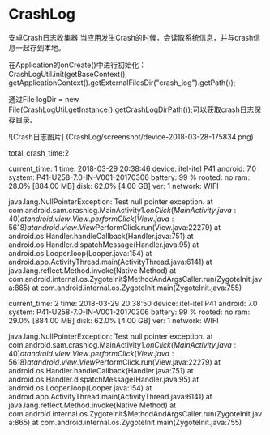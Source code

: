 # CrashLog
安卓Crash日志收集器
当应用发生Crash的时候，会读取系统信息，并与crash信息一起存到本地。

在Application的onCreate()中进行初始化：
CrashLogUtil.init(getBaseContext(), getApplicationContext().getExternalFilesDir("crash_log").getPath());


通过File logDir = new File(CrashLogUtil.getInstance().getCrashLogDirPath());可以获取crash日志保存目录。
 

![Crash日志图片] (CrashLog/screenshot/device-2018-03-28-175834.png)

total_crash_time:2

current_time: 1
time: 2018-03-29 20:38:46
device: itel-itel P41
android: 7.0
system: P41-U258-7.0-IN-V001-20170306
battery: 99 %
rooted: no
ram: 28.0% [884.00 MB]
disk: 62.0% [4.00 GB]
ver: 1
network: WIFI

java.lang.NullPointerException: Test null pointer exception.
        at com.android.sam.crashlog.MainActivity$1.onClick(MainActivity.java:40)
        at android.view.View.performClick(View.java:5618)
        at android.view.View$PerformClick.run(View.java:22279)
        at android.os.Handler.handleCallback(Handler.java:751)
        at android.os.Handler.dispatchMessage(Handler.java:95)
        at android.os.Looper.loop(Looper.java:154)
        at android.app.ActivityThread.main(ActivityThread.java:6141)
        at java.lang.reflect.Method.invoke(Native Method)
        at com.android.internal.os.ZygoteInit$MethodAndArgsCaller.run(ZygoteInit.java:865)
        at com.android.internal.os.ZygoteInit.main(ZygoteInit.java:755)



current_time: 2
time: 2018-03-29 20:38:50
device: itel-itel P41
android: 7.0
system: P41-U258-7.0-IN-V001-20170306
battery: 99 %
rooted: no
ram: 29.0% [884.00 MB]
disk: 62.0% [4.00 GB]
ver: 1
network: WIFI

java.lang.NullPointerException: Test null pointer exception.
        at com.android.sam.crashlog.MainActivity$1.onClick(MainActivity.java:40)
        at android.view.View.performClick(View.java:5618)
        at android.view.View$PerformClick.run(View.java:22279)
        at android.os.Handler.handleCallback(Handler.java:751)
        at android.os.Handler.dispatchMessage(Handler.java:95)
        at android.os.Looper.loop(Looper.java:154)
        at android.app.ActivityThread.main(ActivityThread.java:6141)
        at java.lang.reflect.Method.invoke(Native Method)
        at com.android.internal.os.ZygoteInit$MethodAndArgsCaller.run(ZygoteInit.java:865)
        at com.android.internal.os.ZygoteInit.main(ZygoteInit.java:755)